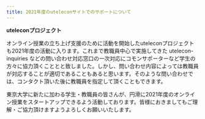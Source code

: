 ```yaml
---
title: 2021年度のuteleconサイトでのサポートについて
---
```

**uteleconプロジェクト**

オンライン授業の立ち上げ支援のために活動を開始したuteleconプロジェクトも2021年度の活動に入ります。これまで教職員中心で実施してきた utelecon-inquiries などの問い合わせ対応窓口の一次対応にコモンサポーターなど学生の方々に協力頂くこととと致しました。しかし、問い合わせ内容によっては教職員が対応することが適切であることもあると思います。そのような問い合わせでは、コンタクト頂いた後に教職員を指定して頂くこともできます。

東京大学に新たに加わる学生・教職員の皆さんが、円滑に2021年度のオンライン授業をスタートアップできるよう活動しております。皆様におきましてもご理解・ご協力頂けますようよろしくお願いいたします。
